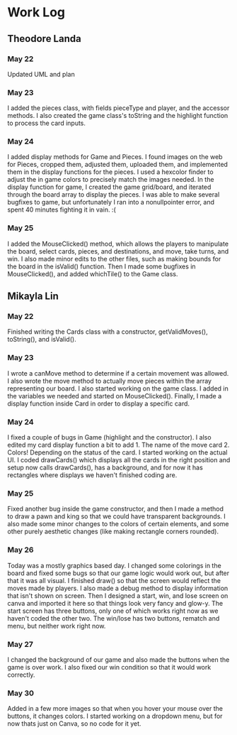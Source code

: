 # Work Log

## Theodore Landa

### May 22

Updated UML and plan

### May 23

I added the pieces class, with fields pieceType and player, and the accessor methods. I also created the game class's toString and the highlight function to process the card inputs.

### May 24

I added display methods for Game and Pieces. I found images on the web for Pieces, cropped them, adjusted them, uploaded them, and implemented them in the display functions for the pieces. I used a hexcolor finder to adjust the in game colors to precisely match the images needed. In the display function for game, I created the game grid/board, and iterated through the board array to display the pieces. I was able to make several bugfixes to game, but unfortunately I ran into a nonullpointer error, and spent 40 minutes fighting it in vain. :(

### May 25

I added the MouseClicked() method, which allows the players to manipulate the board, select cards, pieces, and destinations, and move, take turns, and win. I also made minor edits to the other files, such as making bounds for the board in the isValid() function. Then I made some bugfixes in MouseClicked(), and added whichTile() to the Game class.


## Mikayla Lin

### May 22

Finished writing the Cards class with a constructor, getValidMoves(), toString(), and isValid().

### May 23

I wrote a canMove method to determine if a certain movement was allowed. I also wrote the move method to actually move pieces within the array representing our board. I also started working on the game class. I added in the variables we needed and started on MouseClicked(). Finally, I made a display function inside Card in order to display a specific card.

### May 24

I fixed a couple of bugs in Game (highlight and the constructor). I also edited my card display function a bit to add 1. The name of the move card 2. Colors! Depending on the status of the card. I started working on the actual UI. I coded drawCards() which displays all the cards in the right position and setup now calls drawCards(), has a background, and for now it has rectangles where displays we haven't finished coding are.

### May 25

Fixed another bug inside the game constructor, and then I made a method to draw a pawn and king so that we could have transparent backgrounds. I also made some minor changes to the colors of certain elements, and some other purely aesthetic changes (like making rectangle corners rounded).

### May 26

Today was a mostly graphics based day. I changed some colorings in the board and fixed some bugs so that our game logic would work out, but after that it was all visual. I finished draw() so that the screen would reflect the moves made by players. I also made a debug method to display information that isn't shown on screen. Then I designed a start, win, and lose screen on canva and imported it here so that things look very fancy and glow-y. The start screen has three buttons, only one of which works right now as we haven't coded the other two. The win/lose has two buttons, rematch and menu, but neither work right now. 

### May 27

I changed the background of our game and also made the buttons when the game is over work. I also fixed our win condition so that it would work correctly.

### May 30

Added in a few more images so that when you hover your mouse over the buttons, it changes colors. I started working on a dropdown menu, but for now thats just on Canva, so no code for it yet. 
